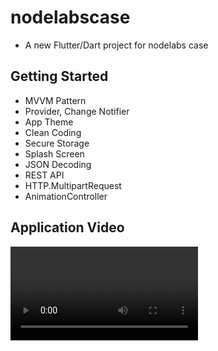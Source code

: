 # nodelabscase

- A new Flutter/Dart project for nodelabs case

## Getting Started

- MVVM Pattern
- Provider, Change Notifier
- App Theme
- Clean Coding
- Secure Storage
- Splash Screen
- JSON Decoding
- REST API
- HTTP.MultipartRequest
- AnimationController

## Application Video
![App Demo](assets/Shartflix.mp4)

